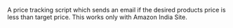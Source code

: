 A price tracking script which sends an email if the desired products price is less than target price. This works only with Amazon India Site.
